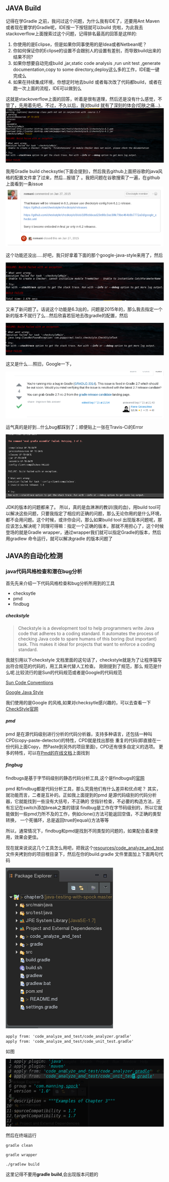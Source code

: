 ## JAVA Build
记得在学Gradle 之前，我问过这个问题，为什么我有IDE了，还要用Ant Maven或者现在要学的Gradle呢，IDE按一下按钮就可以build 完啦，为此我去stackoverflow上面搜索过这个问题，记得排名最高的回答是这样的:
1. 你使用的是Eclipse，但是如果你同事使用的是Idea或者Netbean呢？
2. 你如何保证你的Eclipse的设置不会跟别人的设置有差别，而导致build出来的结果不同?
3. 如果你想要自动完成build ,jar,static code analysis ,run unit test ,generate documentation,copy to some directory,deploy这么多的工作，IDE能一键完成么
4. 如果在持续集成环境，你想定时地去build 或者每次改了代码都build，或者在跑一次上面的流程，IDE可以做到么

这就是stackoverflow上面的回答，听着是很有道理，然后还是没有什么感觉，不管了，先用着先吧。不过，不久以后，我对build 就有了深刻的体会(切肤之痛...).
![](resources/fileExtensions.png)

我用Gradle build checksytle(下面会提到)，然后我去github上面把谷歌的java风格的配置文件拿了过来，然后...报错了
。我把问题在谷歌搜索了一遍，在github上面看到一条issue
![](resources/version.png)

这个功能还没出.....好吧，我只好拿着下面的那个google-java-style来用了，然后

![](resources/TreeWalker.png)

又来了新问题了。话说这个功能是6.3出的，问题是2015年的，那么我去指定一个新的版本不就行了么...然后欣喜若狂地去改gradle的配置，然后

![](resources/classNotFound.png)

这又是什么....照旧，Google一下，

![](resources/bug.png)

运气真的是好到...什么bug都踩到了；顺便贴上一张在Travis-Ci的Error

![](resources/jdk.png)

JDK的版本的问题都来了。
所以，真的是血淋淋的教训(我的血)，用build tool可以解决这些问题，只要我指定了相应的正确的问题，那么无论你用的是什么环境，都不会用问题。这个时候，或许你会问，那么如果build tool 出现版本问题呢，那应该怎么解决呢？同理可得嘛：指定一个正确的版本，那就不用担心了，这个时候登场的就是Gradle wrapper，通过wrapper我们就可以指定Gradle的版本，然后用gradlew 命令运行，就可以解决gradle 的版本问题了

## JAVA的自动化检测
### java代码风格检查和潜在bug分析
首先先来介绍一下代码风格检查和bug分析所用到的工具

* checksytle
* pmd
* findbug

##### checkstyle
> Checkstyle is a development tool to help programmers write Java code that adheres to a coding standard. It automates the process of checking Java code to spare humans of this boring (but important) task. This makes it ideal for projects that want to enforce a coding standard.

我就引用以下checkstyle 文档里面的这句话了，checkstyle就是为了让程序猿写出符合规范的代码的，用工具来代替人工检查。
刚刚提到了规范，那么 规范是什么呢.比较流行的是Sun的代码规范或者是Google的代码规范

[Sun Code Conventions](http://www.oracle.com/technetwork/java/javase/documentation/codeconvtoc-136057.html)

[Google Java Style](http://checkstyle.sourceforge.net/reports/google-java-style.html)

我们使用的是Google 的风格,如果对checksytle感兴趣的，可以去查看一下[CheckStyle官网](http://checkstyle.sourceforge.net/)
##### pmd
pmd 是在源代码级别进行分析的代码分析器，支持多种语言，还包括一种叫CPD(copy-paste-detector)的特性，CPD就是找出那些
重复的代码(即直接在一份代码上面Copy，然Paste到另外的项目里面)，CPD还有很多自定义的选项。
更多的特性，可以在[Pmd的在线文档](https://pmd.github.io/pmd-5.5.1/index.html)上面找到

##### fingbug
findbugs是基于字节码级别的静态代码分析工具,这个是findbugs的[官网](http://findbugs.sourceforge.net/)

pmd 和findbug都是代码分析工具，那么究竟他们有什么差异和优点呢？
其实，就功能而言，二者是互补的。正如我上面提到的pmd 是源代码级别的代码分析器，它就能找到一些没有大括号，不正确的
空指针检查，不必要的构造方法，还有忘记在switch添加break之类的错误
findbug是工作在字节码级别的，所以它就能做到一些pmd力所不及的工作，例如clone()方法可能返回空值，不正确的类型转换，
一个死循环，总是返回true的equal()方法等等

所以，通常情况下，findbug和pmd是找到不同类型的问题的，如果配合着来使用，效果会更佳。

现在就来说说这几个工具怎么用吧，把我这个[resources/code_analyze_and_test](code_analyze_and_test)文件夹拷到你的项目根目录下，然后在你的build.gradle 文件里面加上下面两句代码

![package explorer](resources/package_explorer.png)
```
apply from: 'code_analyze_and_test/code_analyzer.gradle'
apply from: 'code_analyze_and_test/code_unit_test.gradle'
```
如图

![](resources/apply_from.png)

然后在终端运行
```
gradle clean

```
```
gradle wrapper

```
```
./gradlew build

```
这里记得不要用**gradle build**,会出现版本问题的

